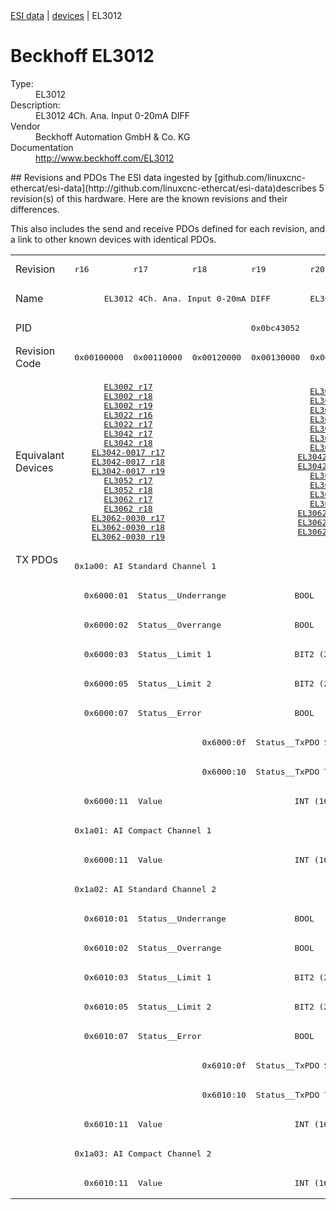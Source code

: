 <div class="nav"><a href="/esi-data">ESI data</a> | <a href="/esi-data/devices">devices</a> | EL3012</div>

#  Beckhoff EL3012

<dl>
  <dt>Type:</dt><dd>EL3012</dd>
  <dt>Description:</dt><dd>EL3012 4Ch. Ana. Input 0-20mA DIFF</dd>
  <dt>Vendor</dt><dd>Beckhoff Automation GmbH & Co. KG</dd>
  <dt>Documentation</dt><dd><a href="http://www.beckhoff.com/EL3012">http://www.beckhoff.com/EL3012</a></dd>
</dl>
## Revisions and PDOs
The ESI data ingested by [github.com/linuxcnc-ethercat/esi-data](http://github.com/linuxcnc-ethercat/esi-data)describes 5 revision(s) of this hardware.  Here are the known revisions and their differences.

This also includes the send and receive PDOs defined for each revision, and a link to other known devices with identical PDOs.

<table>
<tr >
<td class="first">Revision</td>
<td ><pre>r16</pre></td>
<td ><pre>r17</pre></td>
<td ><pre>r18</pre></td>
<td ><pre>r19</pre></td>
<td ><pre>r20</pre></td>
</tr>
<tr >
<td class="first">Name</td>
<td  colspan=4 align="center"><pre>EL3012 4Ch. Ana. Input 0-20mA DIFF</pre></td>
<td ><pre>EL3012 2Ch. Ana. Input 0-20mA DIFF</pre></td>
</tr>
<tr >
<td class="first">PID</td>
<td  colspan=5 align="center"><pre>0x0bc43052</pre></td>
</tr>
<tr >
<td class="first">Revision Code</td>
<td ><pre>0x00100000</pre></td>
<td ><pre>0x00110000</pre></td>
<td ><pre>0x00120000</pre></td>
<td ><pre>0x00130000</pre></td>
<td ><pre>0x00140000</pre></td>
</tr>
<tr >
<td class="first">Equivalant Devices</td>
<td  colspan=2 align="center"><pre><a href="EL3002">EL3002 r17</a><br/><a href="EL3002">EL3002 r18</a><br/><a href="EL3002">EL3002 r19</a><br/><a href="EL3022">EL3022 r16</a><br/><a href="EL3022">EL3022 r17</a><br/><a href="EL3042">EL3042 r17</a><br/><a href="EL3042">EL3042 r18</a><br/><a href="EL3042-0017">EL3042-0017 r17</a><br/><a href="EL3042-0017">EL3042-0017 r18</a><br/><a href="EL3042-0017">EL3042-0017 r19</a><br/><a href="EL3052">EL3052 r17</a><br/><a href="EL3052">EL3052 r18</a><br/><a href="EL3062">EL3062 r17</a><br/><a href="EL3062">EL3062 r18</a><br/><a href="EL3062-0030">EL3062-0030 r17</a><br/><a href="EL3062-0030">EL3062-0030 r18</a><br/><a href="EL3062-0030">EL3062-0030 r19</a></pre></td>
<td  colspan=3 align="center"><pre><a href="EL3002">EL3002 r20</a><br/><a href="EL3002">EL3002 r21</a><br/><a href="EL3022">EL3022 r18</a><br/><a href="EL3022">EL3022 r19</a><br/><a href="EL3022">EL3022 r20</a><br/><a href="EL3042">EL3042 r19</a><br/><a href="EL3042">EL3042 r20</a><br/><a href="EL3042-0017">EL3042-0017 r20</a><br/><a href="EL3042-0017">EL3042-0017 r21</a><br/><a href="EL3052">EL3052 r19</a><br/><a href="EL3052">EL3052 r20</a><br/><a href="EL3062">EL3062 r19</a><br/><a href="EL3062">EL3062 r20</a><br/><a href="EL3062-0015">EL3062-0015 r16</a><br/><a href="EL3062-0030">EL3062-0030 r20</a><br/><a href="EL3062-0030">EL3062-0030 r21</a></pre></td>
</tr>
<tr class="txpdo pdosection">
<td class="first" rowspan=22 valign=top>TX PDOs</td>
<td colspan=5 align="left"><pre>0x1a00: AI Standard Channel 1</pre></td>
<td></td>
</tr>
<tr class="txpdo">
<td  colspan=5 align="left"><pre>  0x6000:01  Status__Underrange              BOOL</pre></td>
</tr>
<tr class="txpdo">
<td  colspan=5 align="left"><pre>  0x6000:02  Status__Overrange               BOOL</pre></td>
</tr>
<tr class="txpdo">
<td  colspan=5 align="left"><pre>  0x6000:03  Status__Limit 1                 BIT2 (2 bits)</pre></td>
</tr>
<tr class="txpdo">
<td  colspan=5 align="left"><pre>  0x6000:05  Status__Limit 2                 BIT2 (2 bits)</pre></td>
</tr>
<tr class="txpdo">
<td  colspan=5 align="left"><pre>  0x6000:07  Status__Error                   BOOL</pre></td>
</tr>
<tr class="txpdo">
<td  colspan=2 align="left"></td>
<td  colspan=3 align="left"><pre>  0x6000:0f  Status__TxPDO State             BOOL</pre></td>
</tr>
<tr class="txpdo">
<td  colspan=2 align="left"></td>
<td  colspan=3 align="left"><pre>  0x6000:10  Status__TxPDO Toggle            BOOL</pre></td>
</tr>
<tr class="txpdo">
<td  colspan=5 align="left"><pre>  0x6000:11  Value                           INT (16 bits)</pre></td>
</tr>
<tr class="txpdo pdosection">
<td  colspan=5 align="left"><pre>0x1a01: AI Compact Channel 1</pre></td>
</tr>
<tr class="txpdo">
<td  colspan=5 align="left"><pre>  0x6000:11  Value                           INT (16 bits)</pre></td>
</tr>
<tr class="txpdo pdosection">
<td  colspan=5 align="left"><pre>0x1a02: AI Standard Channel 2</pre></td>
</tr>
<tr class="txpdo">
<td  colspan=5 align="left"><pre>  0x6010:01  Status__Underrange              BOOL</pre></td>
</tr>
<tr class="txpdo">
<td  colspan=5 align="left"><pre>  0x6010:02  Status__Overrange               BOOL</pre></td>
</tr>
<tr class="txpdo">
<td  colspan=5 align="left"><pre>  0x6010:03  Status__Limit 1                 BIT2 (2 bits)</pre></td>
</tr>
<tr class="txpdo">
<td  colspan=5 align="left"><pre>  0x6010:05  Status__Limit 2                 BIT2 (2 bits)</pre></td>
</tr>
<tr class="txpdo">
<td  colspan=5 align="left"><pre>  0x6010:07  Status__Error                   BOOL</pre></td>
</tr>
<tr class="txpdo">
<td  colspan=2 align="left"></td>
<td  colspan=3 align="left"><pre>  0x6010:0f  Status__TxPDO State             BOOL</pre></td>
</tr>
<tr class="txpdo">
<td  colspan=2 align="left"></td>
<td  colspan=3 align="left"><pre>  0x6010:10  Status__TxPDO Toggle            BOOL</pre></td>
</tr>
<tr class="txpdo">
<td  colspan=5 align="left"><pre>  0x6010:11  Value                           INT (16 bits)</pre></td>
</tr>
<tr class="txpdo pdosection">
<td  colspan=5 align="left"><pre>0x1a03: AI Compact Channel 2</pre></td>
</tr>
<tr class="txpdo">
<td  colspan=5 align="left"><pre>  0x6010:11  Value                           INT (16 bits)</pre></td>
</tr>
</table>
